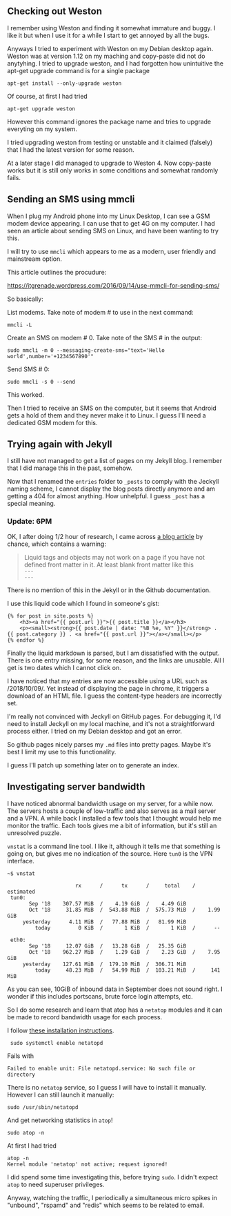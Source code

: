 

## Checking out Weston


I remember using Weston and finding it somewhat immature and buggy. I like it but when I use it for a while I start to get annoyed by all the bugs.

Anyways I tried to experiment with Weston on my Debian desktop again. Weston was at version 1.12 on my maching and copy-paste did not do anytyhing. I tried to upgrade weston, and I had forgotten how unintuitive the apt-get upgrade command is for a single package

	apt-get install --only-upgrade weston

Of course, at first I had tried

	apt-get upgrade weston

However this command ignores the package name and tries to upgrade everyting on my system.

I tried upgrading weston from testing or unstable and it claimed (falsely) that I had the latest version for some reason.

At a later stage I did managed to upgrade to Weston 4.
Now copy-paste works but it is still only works in some conditions and somewhat randomly fails.


## Sending an SMS using mmcli

When I plug my Android phone into my Linux Desktop, I can see a GSM modem device appearing. I can use that to get 4G on my computer. I had seen an article about sending SMS on Linux, and have been wanting to try this.

I will try to use `mmcli` which appears to me as a modern, user friendly and mainstream option.

This article outlines the procudure:

https://itgrenade.wordpress.com/2016/09/14/use-mmcli-for-sending-sms/

So basically:

List modems. Take note of modem # to use in the next command:

	mmcli -L

Create an SMS on modem # 0. Take note of the SMS # in the output:

	sudo mmcli -m 0 --messaging-create-sms="text='Hello world',number='+1234567890'"

Send SMS # 0:

	sudo mmcli -s 0 --send

This worked.

Then I tried to receive an SMS on the computer, but it seems that Android gets a hold of them and they never make it to Linux. I guess I'll need a dedicated GSM modem for this.


## Trying again with Jekyll

I still have not managed to get a list of pages on my Jekyll blog. I remember that I did manage this in the past, somehow.  

Now that I renamed the `entries` folder to `_posts` to comply with the Jeckyll naming scheme, I cannot display the blog posts directly anymore and am getting a 404 for almost anything. How unhelpful. I guess `_post` has a special meaning.

### Update: 6PM

OK, I after doing 1/2 hour of research, I came across [a blog article](https://blog.webjeda.com/jekyll-liquid/) by chance, which contains a warning:

>Liquid tags and objects may not work on a page if you have not defined front matter in it. At least blank front matter like this  
`---`  
`---`

There is no mention of this in the Jekyll or in the Github documentation.

I use this liquid code which I found in someone's gist:

```
{% for post in site.posts %}
	<h3><a href="{{ post.url }}">{{ post.title }}</a></h3>
	<p><small><strong>{{ post.date | date: "%B %e, %Y" }}</strong> . {{ post.category }} . <a href="{{ post.url }}"></a></small></p>
{% endfor %}
```

Finally the liquid markdown is parsed, but I am dissatisfied with the output. There is one entry missing, for some reason, and the links are unusable. All I get is two dates which I cannot click on.

I have noticed that my entries are now accessible using a URL such as /2018/10/09/. Yet instead of displaying the page in chrome, it triggers a download of an HTML file. I guess the content-type headers are incorrectly set.

I'm really not convinced with Jeckyll on GitHub pages. For debugging it, I'd need to install Jeckyll on my local machine, and it's not a straightforward process either. I tried on my Debian desktop and got an error.

So github pages nicely parses my `.md` files into pretty pages. Maybe it's best I limit my use to this functionality.

I guess I'll patch up something later on to generate an index.

## Investigating server bandwidth

I have noticed abnormal bandwidth usage on my server, for a while now. The servers hosts a couple of low-traffic and also serves as a mail server and a VPN. A while back I installed a few tools that I thought would help me monitor the traffic. Each tools gives me a bit of information, but it's still an unresolved puzzle.

`vnstat` is a command line tool. I like it, although it tells me that something is going on, but gives me no indication of the source. Here `tun0` is the VPN interface.

```
~$ vnstat

                      rx      /      tx      /     total    /   estimated
 tun0:
       Sep '18    307.57 MiB  /    4.19 GiB  /    4.49 GiB
       Oct '18     31.85 MiB  /  543.88 MiB  /  575.73 MiB  /    1.99 GiB
     yesterday      4.11 MiB  /   77.88 MiB  /   81.99 MiB
         today         0 KiB  /       1 KiB  /       1 KiB  /      --

 eth0:
       Sep '18     12.07 GiB  /   13.28 GiB  /   25.35 GiB
       Oct '18    962.27 MiB  /    1.29 GiB  /    2.23 GiB  /    7.95 GiB
     yesterday    127.61 MiB  /  179.10 MiB  /  306.71 MiB
         today     48.23 MiB  /   54.99 MiB  /  103.21 MiB  /     141 MiB
```


As you can see, 10GiB of inbound data in September does not sound right. I wonder if this includes portscans, brute force login attempts, etc.

So I do some research and learn that atop has a `netatop` modules and it can be made to record bandwidth usage for each process.

I follow [these installation instructions](https://www.reddit.com/r/debian/comments/991ov6/problem_installing_netatop/e4linhm). 

	 sudo systemctl enable netatopd
Fails with

	Failed to enable unit: File netatopd.service: No such file or directory
	
There is no `netatop` service, so I guess I will have to install it manually. However I can still launch it manually:

	sudo /usr/sbin/netatopd
And get networking statistics in `atop`! 

	sudo atop -n

At first I had tried 

	atop -n
	Kernel module 'netatop' not active; request ignored!
I did spend some time investigating this, before trying `sudo`. I didn't expect `atop` to need superuser privileges.

Anyway, watching the traffic, I periodically a simultaneous micro spikes in "unbound", "rspamd" and "redis" which seems to be related to email.
